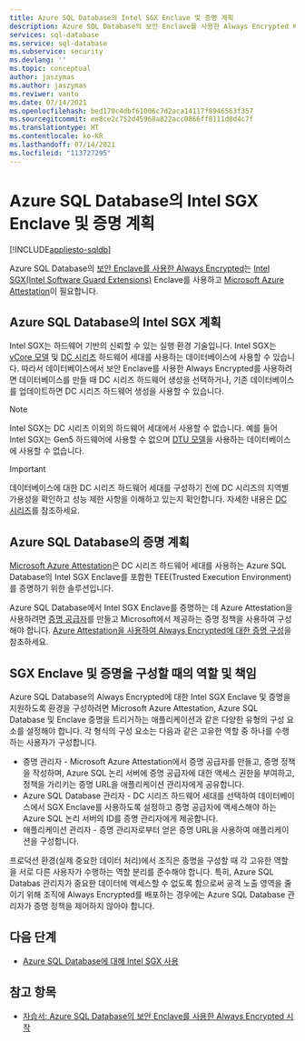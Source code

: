```yaml
---
title: Azure SQL Database의 Intel SGX Enclave 및 증명 계획
description: Azure SQL Database의 보안 Enclave를 사용한 Always Encrypted 배포를 계획합니다.
services: sql-database
ms.service: sql-database
ms.subservice: security
ms.devlang: ''
ms.topic: conceptual
author: jaszymas
ms.author: jaszymas
ms.reviwer: vanto
ms.date: 07/14/2021
ms.openlocfilehash: bed170c4dbf61006c7d2aca14117f8946563f357
ms.sourcegitcommit: ee8ce2c752d45968a822acc0866ff8111d0d4c7f
ms.translationtype: HT
ms.contentlocale: ko-KR
ms.lasthandoff: 07/14/2021
ms.locfileid: "113727295"
---
```

# <a name="plan-for-intel-sgx-enclaves-and-attestation-in-azure-sql-database"></a>Azure SQL Database의 Intel SGX Enclave 및 증명 계획

[!INCLUDE[appliesto-sqldb](../includes/appliesto-sqldb.md)]

Azure SQL Database의 [보안 Enclave를 사용한 Always Encrypted](/sql/relational-databases/security/encryption/always-encrypted-enclaves)는 [Intel SGX(Intel Software Guard Extensions)](https://itpeernetwork.intel.com/microsoft-azure-confidential-computing/) Enclave를 사용하고 [Microsoft Azure Attestation](/sql/relational-databases/security/encryption/always-encrypted-enclaves#secure-enclave-attestation)이 필요합니다.

## <a name="plan-for-intel-sgx-in-azure-sql-database"></a>Azure SQL Database의 Intel SGX 계획

Intel SGX는 하드웨어 기반의 신뢰할 수 있는 실행 환경 기술입니다. Intel SGX는 [vCore 모델](service-tiers-sql-database-vcore.md) 및 [DC 시리즈](service-tiers-sql-database-vcore.md?#dc-series) 하드웨어 세대를 사용하는 데이터베이스에 사용할 수 있습니다. 따라서 데이터베이스에서 보안 Enclave를 사용한 Always Encrypted를 사용하려면 데이터베이스를 만들 때 DC 시리즈 하드웨어 생성을 선택하거나, 기존 데이터베이스를 업데이트하면 DC 시리즈 하드웨어 생성을 사용할 수 있습니다.

> [!NOTE]
> Intel SGX는 DC 시리즈 이외의 하드웨어 세대에서 사용할 수 없습니다. 예를 들어 Intel SGX는 Gen5 하드웨어에 사용할 수 없으며 [DTU 모델](service-tiers-dtu.md)을 사용하는 데이터베이스에 사용할 수 없습니다.

> [!IMPORTANT]
> 데이터베이스에 대한 DC 시리즈 하드웨어 세대를 구성하기 전에 DC 시리즈의 지역별 가용성을 확인하고 성능 제한 사항을 이해하고 있는지 확인합니다. 자세한 내용은 [DC 시리즈](service-tiers-sql-database-vcore.md#dc-series)를 참조하세요.

## <a name="plan-for-attestation-in-azure-sql-database"></a>Azure SQL Database의 증명 계획

[Microsoft Azure Attestation](../../attestation/overview.md)은 DC 시리즈 하드웨어 세대를 사용하는 Azure SQL Database의 Intel SGX Enclave를 포함한 TEE(Trusted Execution Environment)를 증명하기 위한 솔루션입니다.

Azure SQL Database에서 Intel SGX Enclave를 증명하는 데 Azure Attestation을 사용하려면 [증명 공급자](../../attestation/basic-concepts.md#attestation-provider)를 만들고 Microsoft에서 제공하는 증명 정책을 사용하여 구성해야 합니다. [Azure Attestation을 사용하여 Always Encrypted에 대한 증명 구성](always-encrypted-enclaves-configure-attestation.md)을 참조하세요.

## <a name="roles-and-responsibilities-when-configuring-sgx-enclaves-and-attestation"></a>SGX Enclave 및 증명을 구성할 때의 역할 및 책임

Azure SQL Database의 Always Encrypted에 대한 Intel SGX Enclave 및 증명을 지원하도록 환경을 구성하려면 Microsoft Azure Attestation, Azure SQL Database 및 Enclave 증명을 트리거하는 애플리케이션과 같은 다양한 유형의 구성 요소를 설정해야 합니다. 각 형식의 구성 요소는 다음과 같은 고유한 역할 중 하나를 수행하는 사용자가 구성합니다.

- 증명 관리자 - Microsoft Azure Attestation에서 증명 공급자를 만들고, 증명 정책을 작성하며, Azure SQL 논리 서버에 증명 공급자에 대한 액세스 권한을 부여하고, 정책을 가리키는 증명 URL을 애플리케이션 관리자에게 공유합니다.
- Azure SQL Database 관리자 - DC 시리즈 하드웨어 세대를 선택하여 데이터베이스에서 SGX Enclave를 사용하도록 설정하고 증명 공급자에 액세스해야 하는 Azure SQL 논리 서버의 ID를 증명 관리자에게 제공합니다.
- 애플리케이션 관리자 - 증명 관리자로부터 얻은 증명 URL을 사용하여 애플리케이션을 구성합니다.

프로덕션 환경(실제 중요한 데이터 처리)에서 조직은 증명을 구성할 때 각 고유한 역할을 서로 다른 사용자가 수행하는 역할 분리를 준수해야 합니다. 특히, Azure SQL Databas 관리자가 중요한 데이터에 액세스할 수 없도록 함으로써 공격 노출 영역을 줄이기 위해 조직에 Always Encrypted를 배포하는 경우에는 Azure SQL Database 관리자가 증명 정책을 제어하지 않아야 합니다.

## <a name="next-steps"></a>다음 단계

- [Azure SQL Database에 대해 Intel SGX 사용](always-encrypted-enclaves-enable-sgx.md)

## <a name="see-also"></a>참고 항목

- [자습서: Azure SQL Database의 보안 Enclave를 사용한 Always Encrypted 시작](always-encrypted-enclaves-getting-started.md)